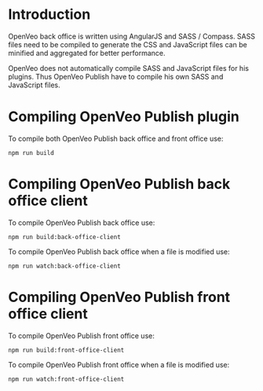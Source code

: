 # Introduction

OpenVeo back office is written using AngularJS and SASS / Compass. SASS files need to be compiled to generate the CSS and JavaScript files can be minified and aggregated for better performance.

OpenVeo does not automatically compile SASS and JavaScript files for his plugins. Thus OpenVeo Publish have to compile his own SASS and JavaScript files.

# Compiling OpenVeo Publish plugin

To compile both OpenVeo Publish back office and front office use:

    npm run build

# Compiling OpenVeo Publish back office client

To compile OpenVeo Publish back office use:

    npm run build:back-office-client

To compile OpenVeo Publish back office when a file is modified use:

    npm run watch:back-office-client

# Compiling OpenVeo Publish front office client

To compile OpenVeo Publish front office use:

    npm run build:front-office-client

To compile OpenVeo Publish front office when a file is modified use:

    npm run watch:front-office-client
